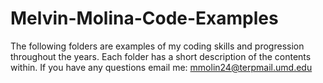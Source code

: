 # Melvin-Molina-Code-Examples
The following folders are examples of my coding skills and progression throughout the years. 
Each folder has a short description of the contents within.
If you have any questions email me: mmolin24@terpmail.umd.edu

